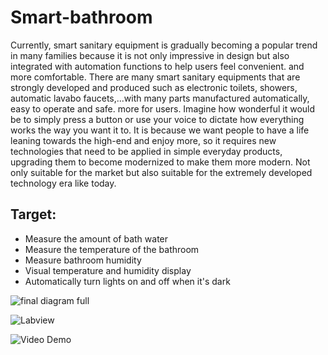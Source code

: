 # Smart-bathroom

Currently, smart sanitary equipment is gradually becoming a popular trend in many families because it is not only impressive in design but also integrated with automation functions to help users feel convenient. and more comfortable.
There are many smart sanitary equipments that are strongly developed and produced such as electronic toilets, showers, automatic lavabo faucets,...with many parts manufactured automatically, easy to operate and safe. more for users. Imagine how wonderful it would be to simply press a button or use your voice to dictate how everything works the way you want it to.
It is because we want people to have a life leaning towards the high-end and enjoy more, so it requires new technologies that need to be applied in simple everyday products, upgrading them to become modernized to make them more modern. Not only suitable for the market but also suitable for the extremely developed technology era like today.

## Target:
* Measure the amount of bath water
* Measure the temperature of the bathroom
* Measure bathroom humidity
* Visual temperature and humidity display
* Automatically turn lights on and off when it's dark

![final diagram full](https://user-images.githubusercontent.com/75044457/174491460-f48a99c2-f5aa-4bb8-a360-b9151f6ab71b.png)

![Labview](https://user-images.githubusercontent.com/81580234/175266082-f0cb873f-e05a-4a1f-8639-51940a582db7.PNG)


![Video Demo](https://drive.google.com/file/d/1q-8NoHdRyF9QnNBoZH8YM1OdyBzVxAlL/view?usp=sharing)
